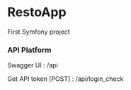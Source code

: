 # RestoApp
First Symfony project

### API Platform
Swagger UI : /api

Get API token [POST] : /api/login_check
